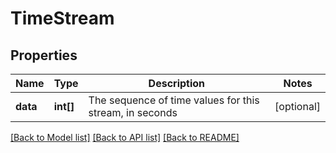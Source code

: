 # TimeStream

## Properties
Name | Type | Description | Notes
------------ | ------------- | ------------- | -------------
**data** | **int[]** | The sequence of time values for this stream, in seconds | [optional] 

[[Back to Model list]](../../README.md#documentation-for-models) [[Back to API list]](../../README.md#documentation-for-api-endpoints) [[Back to README]](../../README.md)

